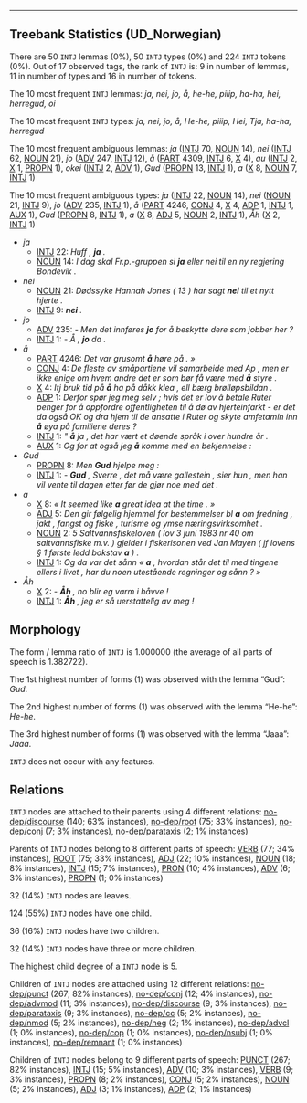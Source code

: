 

--------------------------------------------------------------------------------

## Treebank Statistics (UD_Norwegian)

There are 50 `INTJ` lemmas (0%), 50 `INTJ` types (0%) and 224 `INTJ` tokens (0%).
Out of 17 observed tags, the rank of `INTJ` is: 9 in number of lemmas, 11 in number of types and 16 in number of tokens.

The 10 most frequent `INTJ` lemmas: <em>ja, nei, jo, å, he-he, piiip, ha-ha, hei, herregud, oi</em>

The 10 most frequent `INTJ` types:  <em>ja, nei, jo, å, He-he, piiip, Hei, Tja, ha-ha, herregud</em>

The 10 most frequent ambiguous lemmas: <em>ja</em> ([INTJ]() 70, [NOUN]() 14), <em>nei</em> ([INTJ]() 62, [NOUN]() 21), <em>jo</em> ([ADV]() 247, [INTJ]() 12), <em>å</em> ([PART]() 4309, [INTJ]() 6, [X]() 4), <em>au</em> ([INTJ]() 2, [X]() 1, [PROPN]() 1), <em>okei</em> ([INTJ]() 2, [ADV]() 1), <em>Gud</em> ([PROPN]() 13, [INTJ]() 1), <em>a</em> ([X]() 8, [NOUN]() 7, [INTJ]() 1)

The 10 most frequent ambiguous types:  <em>ja</em> ([INTJ]() 22, [NOUN]() 14), <em>nei</em> ([NOUN]() 21, [INTJ]() 9), <em>jo</em> ([ADV]() 235, [INTJ]() 1), <em>å</em> ([PART]() 4246, [CONJ]() 4, [X]() 4, [ADP]() 1, [INTJ]() 1, [AUX]() 1), <em>Gud</em> ([PROPN]() 8, [INTJ]() 1), <em>a</em> ([X]() 8, [ADJ]() 5, [NOUN]() 2, [INTJ]() 1), <em>Åh</em> ([X]() 2, [INTJ]() 1)


* <em>ja</em>
  * [INTJ]() 22: <em>Huff , <b>ja</b> .</em>
  * [NOUN]() 14: <em>I dag skal Fr.p.-gruppen si <b>ja</b> eller nei til en ny regjering Bondevik .</em>
* <em>nei</em>
  * [NOUN]() 21: <em>Dødssyke Hannah Jones ( 13 ) har sagt <b>nei</b> til et nytt hjerte .</em>
  * [INTJ]() 9: <em><b>nei</b> .</em>
* <em>jo</em>
  * [ADV]() 235: <em>- Men det innføres <b>jo</b> for å beskytte dere som jobber her ?</em>
  * [INTJ]() 1: <em>- Å , <b>jo</b> da .</em>
* <em>å</em>
  * [PART]() 4246: <em>Det var grusomt <b>å</b> høre på . »</em>
  * [CONJ]() 4: <em>De fleste av småpartiene vil samarbeide med Ap , men er ikke enige om hvem andre det er som bør få være med <b>å</b> styre .</em>
  * [X]() 4: <em>Itj bruk tid på <b>å</b> ha på dåkk klea , ell bærg brølløpsbildan .</em>
  * [ADP]() 1: <em>Derfor spør jeg meg selv ; hvis det er lov å betale Ruter penger for å oppfordre offentligheten til å dø av hjerteinfarkt - er det da også OK og dra hjem til de ansatte i Ruter og skyte amfetamin inn <b>å</b> øya på familiene deres ?</em>
  * [INTJ]() 1: <em>" <b>å</b> ja , det har vært et døende språk i over hundre år .</em>
  * [AUX]() 1: <em>Og for at også jeg <b>å</b> komme med en bekjennelse :</em>
* <em>Gud</em>
  * [PROPN]() 8: <em>Men <b>Gud</b> hjelpe meg :</em>
  * [INTJ]() 1: <em>- <b>Gud</b> , Sverre , det må være gallestein , sier hun , men han vil vente til dagen etter før de gjør noe med det .</em>
* <em>a</em>
  * [X]() 8: <em>« It seemed like <b>a</b> great idea at the time . »</em>
  * [ADJ]() 5: <em>Den gir følgelig hjemmel for bestemmelser bl <b>a</b> om fredning , jakt , fangst og fiske , turisme og ymse næringsvirksomhet .</em>
  * [NOUN]() 2: <em>5 Saltvannsfiskeloven ( lov 3 juni 1983 nr 40 om saltvannsfiske m.v. ) gjelder i fiskerisonen ved Jan Mayen ( jf lovens § 1 første ledd bokstav <b>a</b> ) .</em>
  * [INTJ]() 1: <em>Og da var det sånn « <b>a</b> , hvordan står det til med tingene ellers i livet , har du noen utestående regninger og sånn ? »</em>
* <em>Åh</em>
  * [X]() 2: <em>- <b>Åh</b> , no blir eg varm i håvve !</em>
  * [INTJ]() 1: <em><b>Åh</b> , jeg er så uerstattelig av meg !</em>

## Morphology

The form / lemma ratio of `INTJ` is 1.000000 (the average of all parts of speech is 1.382722).

The 1st highest number of forms (1) was observed with the lemma “Gud”: <em>Gud</em>.

The 2nd highest number of forms (1) was observed with the lemma “He-he”: <em>He-he</em>.

The 3rd highest number of forms (1) was observed with the lemma “Jaaa”: <em>Jaaa</em>.

`INTJ` does not occur with any features.


## Relations

`INTJ` nodes are attached to their parents using 4 different relations: [no-dep/discourse]() (140; 63% instances), [no-dep/root]() (75; 33% instances), [no-dep/conj]() (7; 3% instances), [no-dep/parataxis]() (2; 1% instances)

Parents of `INTJ` nodes belong to 8 different parts of speech: [VERB]() (77; 34% instances), [ROOT]() (75; 33% instances), [ADJ]() (22; 10% instances), [NOUN]() (18; 8% instances), [INTJ]() (15; 7% instances), [PRON]() (10; 4% instances), [ADV]() (6; 3% instances), [PROPN]() (1; 0% instances)

32 (14%) `INTJ` nodes are leaves.

124 (55%) `INTJ` nodes have one child.

36 (16%) `INTJ` nodes have two children.

32 (14%) `INTJ` nodes have three or more children.

The highest child degree of a `INTJ` node is 5.

Children of `INTJ` nodes are attached using 12 different relations: [no-dep/punct]() (267; 82% instances), [no-dep/conj]() (12; 4% instances), [no-dep/advmod]() (11; 3% instances), [no-dep/discourse]() (9; 3% instances), [no-dep/parataxis]() (9; 3% instances), [no-dep/cc]() (5; 2% instances), [no-dep/nmod]() (5; 2% instances), [no-dep/neg]() (2; 1% instances), [no-dep/advcl]() (1; 0% instances), [no-dep/cop]() (1; 0% instances), [no-dep/nsubj]() (1; 0% instances), [no-dep/remnant]() (1; 0% instances)

Children of `INTJ` nodes belong to 9 different parts of speech: [PUNCT]() (267; 82% instances), [INTJ]() (15; 5% instances), [ADV]() (10; 3% instances), [VERB]() (9; 3% instances), [PROPN]() (8; 2% instances), [CONJ]() (5; 2% instances), [NOUN]() (5; 2% instances), [ADJ]() (3; 1% instances), [ADP]() (2; 1% instances)

